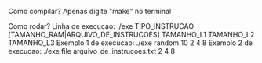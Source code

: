 Como compilar?
Apenas digite "make" no terminal

Como rodar?
Linha de execucao: ./exe TIPO_INSTRUCAO [TAMANHO_RAM|ARQUIVO_DE_INSTRUCOES] TAMANHO_L1 TAMANHO_L2 TAMANHO_L3
Exemplo 1 de execucao: ./exe random 10 2 4 8
Exemplo 2 de execucao: ./exe file arquivo_de_instrucoes.txt 2 4 8
